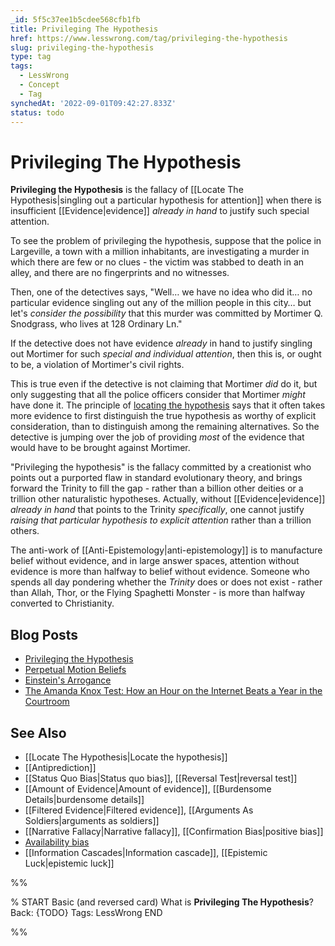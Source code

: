 ```yaml
---
_id: 5f5c37ee1b5cdee568cfb1fb
title: Privileging The Hypothesis
href: https://www.lesswrong.com/tag/privileging-the-hypothesis
slug: privileging-the-hypothesis
type: tag
tags:
  - LessWrong
  - Concept
  - Tag
synchedAt: '2022-09-01T09:42:27.833Z'
status: todo
---
```


# Privileging The Hypothesis

**Privileging the Hypothesis** is the fallacy of [[Locate The Hypothesis|singling out a particular hypothesis for attention]] when there is insufficient [[Evidence|evidence]] *already in hand* to justify such special attention.

To see the problem of privileging the hypothesis, suppose that the police in Largeville, a town with a million inhabitants, are investigating a murder in which there are few or no clues - the victim was stabbed to death in an alley, and there are no fingerprints and no witnesses.

Then, one of the detectives says, "Well… we have no idea who did it… no particular evidence singling out any of the million people in this city… but let's *consider the possibility* that this murder was committed by Mortimer Q. Snodgrass, who lives at 128 Ordinary Ln."

If the detective does not have evidence *already* in hand to justify singling out Mortimer for such *special and individual attention*, then this is, or ought to be, a violation of Mortimer's civil rights.

This is true even if the detective is not claiming that Mortimer *did* do it, but only suggesting that all the police officers consider that Mortimer *might* have done it. The principle of [locating the hypothesis](https://wiki.lesswrong.com/wiki/locating_the_hypothesis) says that it often takes more evidence to first distinguish the true hypothesis as worthy of explicit consideration, than to distinguish among the remaining alternatives. So the detective is jumping over the job of providing *most* of the evidence that would have to be brought against Mortimer.

"Privileging the hypothesis" is the fallacy committed by a creationist who points out a purported flaw in standard evolutionary theory, and brings forward the Trinity to fill the gap - rather than a billion other deities or a trillion other naturalistic hypotheses. Actually, without [[Evidence|evidence]] *already in hand* that points to the Trinity *specifically*, one cannot justify *raising that particular hypothesis to explicit attention* rather than a trillion others.

The anti-work of [[Anti-Epistemology|anti-epistemology]] is to manufacture belief without evidence, and in large answer spaces, attention without evidence is more than halfway to belief without evidence. Someone who spends all day pondering whether the *Trinity* does or does not exist - rather than Allah, Thor, or the Flying Spaghetti Monster - is more than halfway converted to Christianity.

## Blog Posts

- [Privileging the Hypothesis](http://lesswrong.com/lw/19m/privileging_the_hypothesis/)
- [Perpetual Motion Beliefs](http://lesswrong.com/lw/o6/perpetual_motion_beliefs/)
- [Einstein's Arrogance](http://lesswrong.com/lw/jo/einsteins_arrogance/)
- [The Amanda Knox Test: How an Hour on the Internet Beats a Year in the Courtroom](http://lesswrong.com/lw/1j7/the_amanda_knox_test_how_an_hour_on_the_internet/)

## See Also

- [[Locate The Hypothesis|Locate the hypothesis]]
- [[Antiprediction]]
- [[Status Quo Bias|Status quo bias]], [[Reversal Test|reversal test]]
- [[Amount of Evidence|Amount of evidence]], [[Burdensome Details|burdensome details]]
- [[Filtered Evidence|Filtered evidence]], [[Arguments As Soldiers|arguments as soldiers]]
- [[Narrative Fallacy|Narrative fallacy]], [[Confirmation Bias|positive bias]]
- [Availability bias](https://wiki.lesswrong.com/wiki/Availability_bias)
- [[Information Cascades|Information cascade]], [[Epistemic Luck|epistemic luck]]


%%

% START
Basic (and reversed card)
What is **Privileging The Hypothesis**?
Back: {TODO}
Tags: LessWrong
END
<!--ID: 1663156980713-->


%%
	
